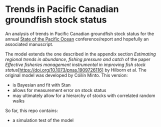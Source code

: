 # Trends in Pacific Canadian groundfish stock status

An analysis of trends in Pacific Canadian groundfish stock status for the annual [State of the Pacific Ocean](https://www.dfo-mpo.gc.ca/oceans/soto-rceo/pacific-pacifque/index-eng.html) conference/report and hopefully an associated manuscript.

The model extends the one described in the appendix section *Estimating regional trends in abundance, fishing pressure and catch* of the paper *Effective fisheries management instrumental in improving fish stock status*[https://doi.org/10.1073/pnas.1909726116] by Hilborn et al. The original model was developed by ‪Cóilín Minto. This version:
* is Bayesian and fit with Stan
* allows for measurement error on stock status
* may ultimately allow for a hierarchy of stocks with correlated random walks

So far, this repo contains:
* a simulation test of the model
